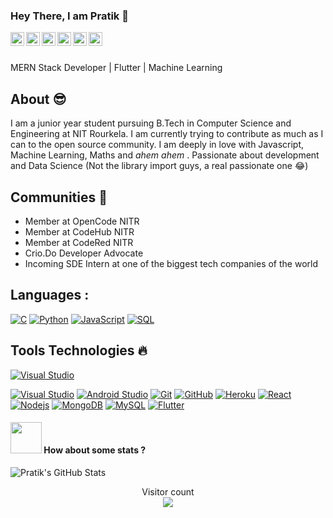 ### Hey There, I am Pratik 🤠

<a href="https://twitter.com/pratikirsh">
<img align="left" alt="Pratik's Twitter" width="22px" src="https://cdn.jsdelivr.net/npm/simple-icons@v3/icons/twitter.svg" />
</a>
<a href="https://linkedin.com/in/pratiikpriyadarsandp">
<img align="left" alt="Pratik's LinkedIn" width="22px" src="https://cdn.jsdelivr.net/npm/simple-icons@v3/icons/linkedin.svg" />
</a>
<a href="https://github.com/pratik0197">
<img align="left" alt="Pratik's Github" width="22px" src="https://cdn.jsdelivr.net/npm/simple-icons@v3/icons/github.svg" />
</a>
<a href="https://instagram.com/pratikpriyadarsan">
<img align="left" alt="Pratik's Instagram" width="22px" src="https://cdn.jsdelivr.net/npm/simple-icons@v3/icons/instagram.svg" />
</a>
<a href="https://www.facebook.com/pratiikpriyadarsandpp">
<img align="left" alt="Pratik's Facebook" width="22px" src="https://cdn.jsdelivr.net/npm/simple-icons@v3/icons/facebook.svg" />
</a>
<a href="https://medium.com/@pratiikpriyadarsan">
<img align="left" alt="Pratik's Medium" width="22px" src="https://cdn.jsdelivr.net/npm/simple-icons@v3/icons/medium.svg" />
</a>

<br/>
<br/>

MERN Stack Developer | Flutter | Machine Learning

## About :sunglasses:
I am a junior year student pursuing B.Tech in Computer Science and Engineering at NIT Rourkela. I am currently trying to contribute as much as I
can to the open source community. I am deeply in love with Javascript, Machine Learning, Maths and *ahem ahem* . Passionate about development and Data Science (Not the library import guys, a real passionate one 😂)

## Communities :dancers:
- Member at OpenCode NITR 
- Member at CodeHub NITR
- Member at CodeRed NITR
- Crio.Do Developer Advocate
- Incoming SDE Intern at one of the biggest tech companies of the world


## Languages :
[![C](https://img.shields.io/badge/-A8B9CC?style=flat&logo=c&logoColor=white&link=https://github.com/pratik0197)](https://github.com/pratik0197)
[![Python](https://img.shields.io/badge/-Python-black?style=flat&logo=python&link=https://github.com/pratik0197)](https://github.com/pratik0197)
[![JavaScript](https://img.shields.io/badge/-JavaScript-black?style=flat&logo=javascript&link=https://github.com/pratik0197/nishan)](https://github.com/pratik0197/nishan)
[![SQL](https://img.shields.io/badge/-SQL-orange?style=flat&logo=sql&link=https://github.com/pratik0197)](https://github.com/pratik0197)


## Tools Technologies :fire:
[![Visual Studio](https://img.shields.io/badge/-007ACC?style=flat&logo=Visual-Studio-Code&logoColor=white&link=https://github.com/pratik0197 "Visual Studio")](https://github.com/pratik0197)

[![Visual Studio](https://img.shields.io/badge/-Visual-Studio-Code?style=flat&logo=Visual-Studio-Code&link=https://github.com/pratik0197)](https://github.com/pratik0197) 
[![Android Studio](https://img.shields.io/badge/-Android-Studio?style=flat&logo=Android-Studio&link=https://github.com/pratik0197)](https://github.com/pratik0197) 
[![Git](https://img.shields.io/badge/-Git-black?style=flat&logo=git&link=https://github.com/pratik0197)](https://github.com/pratik0197) 
[![GitHub](https://img.shields.io/badge/-GitHub-181717?style=flat&logo=github&link=https://github.com/pratik0197)](https://github.com/pratik0197)
[![Heroku](https://img.shields.io/badge/-Heroku-gray?style=flat&logo=heroku&link=https://github.com/pratik0197)](https://github.com/pratik0197) 
[![React](https://img.shields.io/badge/-React-black?style=flat&logo=react&link=https://github.com/pratik0197)](https://github.com/pratik0197) 
[![Nodejs](https://img.shields.io/badge/-Nodejs-green?style=flat&logo=Node.js&link=https://github.com/pratik0197)](https://github.com/pratik0197) 
[![MongoDB](https://img.shields.io/badge/-MongoDB-FCA121?style=flat&logo=mongodb&link=https://github.com/pratik0197)](https://gitlab.com/pratik0197) 
[![MySQL](https://img.shields.io/badge/-MySQL-black?style=flat&logo=mysql&link=https://github.com/pratik0197)](https://github.com/pratik0197)
[![Flutter](https://img.shields.io/badge/-Flutter-black?style=flat&logo=flutter&link=https://github.com/pratik0197)](https://github.com/pratik0197)

#### <img src="https://media.giphy.com/media/VgCDAzcKvsR6OM0uWg/giphy.gif" width="50"> How about some stats ?
  

<img src="https://github-readme-stats.vercel.app/api?username=pratik0197&&show_icons=true&theme=radical&line_height=27&v=5" alt="Pratik's GitHub Stats" />


<p align="center"> 
Visitor count<br>
<img src="https://profile-counter.glitch.me/pratik0197/count.svg" />
</p>
